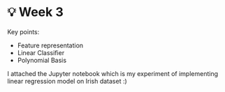# :bulb: Week 3 

Key points:
* Feature representation 
* Linear Classifier
* Polynomial Basis

I attached the Jupyter notebook which is my experiment of implementing linear regression model on Irish dataset :)
